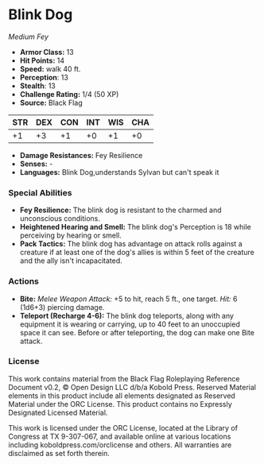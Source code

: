 # Blink Dog

*Medium* *Fey*

- **Armor Class:** 13
- **Hit Points:** 14 
- **Speed:** walk 40 ft.
- **Perception**: 13
- **Stealth**: 13
- **Challenge Rating:** 1/4 (50 XP)
- **Source:** Black Flag

| STR | DEX | CON | INT | WIS | CHA |
| --- | --- | --- | --- | --- | --- |
| +1 | +3 | +1 | +0 | +1 | +0 |

- **Damage Resistances:** Fey Resilience
- **Senses:** -
- **Languages:** Blink Dog,understands Sylvan but can't speak it

### Special Abilities

- **Fey Resilience:** The blink dog is resistant to the charmed and unconscious conditions.
- **Heightened Hearing and Smell:** The blink dog's Perception is 18 while perceiving by hearing or smell.
- **Pack Tactics:** The blink dog has advantage on attack rolls against a creature if at least one of the dog's allies is within 5 feet of the creature and the ally isn't incapacitated.

### Actions

- **Bite:** _Melee Weapon Attack:_ +5 to hit, reach 5 ft., one target. _Hit:_ 6 (1d6+3) piercing damage.
- **Teleport (Recharge 4-6):** The blink dog teleports, along with any equipment it is wearing or carrying, up to 40 feet to an unoccupied space it can see. Before or after teleporting, the dog can make one Bite attack.


### License

This work contains material from the Black Flag Roleplaying Reference Document v0.2, © Open Design LLC d/b/a Kobold Press. Reserved Material elements in this product include all elements designated as Reserved Material under the ORC License. This product contains no Expressly Designated Licensed Material.

This work is licensed under the ORC License, located at the Library of Congress at TX 9-307-067, and available online at various locations including koboldpress.com/orclicense and others. All warranties are disclaimed as set forth therein.
